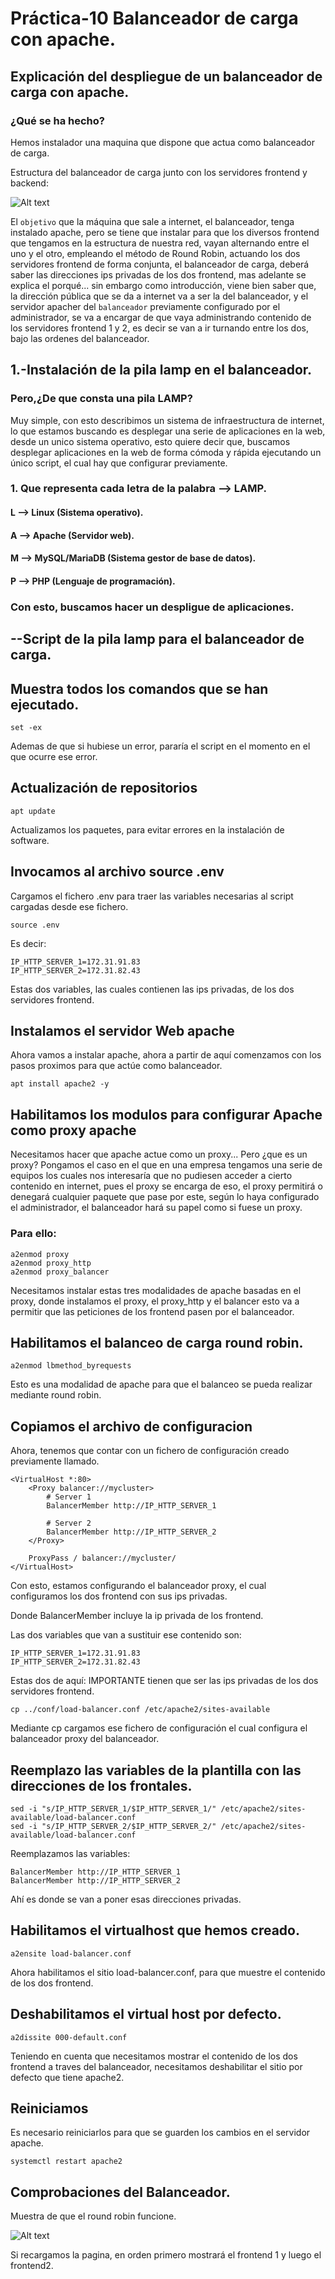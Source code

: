 # Práctica-10 Balanceador de carga con apache.


## Explicación del despliegue de un balanceador de carga con apache.

### ¿Qué se ha hecho?
<p>Hemos instalador una maquina que dispone que actua como balanceador de carga.</p>

<p>Estructura del balanceador de carga junto con los servidores frontend y backend:</p>

![Alt text](Capturas/Captura.PNG)

El ``objetivo`` que la máquina que sale a internet, el balanceador, tenga instalado apache, pero se tiene que instalar para que los diversos frontend que tengamos en la estructura de nuestra red, vayan alternando entre el uno y el otro, empleando el método de Round Robin, actuando los dos servidores frontend de forma conjunta, el balanceador de carga, deberá saber las direcciones ips privadas de los dos frontend, mas adelante se explica el porqué... sin embargo como introducción, viene bien saber que, la dirección pública que se da a internet va a ser la del balanceador, y el servidor apacher del ``balanceador`` previamente configurado por el administrador, se va a encargar de que vaya administrando contenido de los servidores frontend 1 y 2, es decir se van a ir turnando entre los dos, bajo las ordenes del balanceador.

## 1.-Instalación de la pila lamp en el balanceador.
### Pero,¿De que consta una pila LAMP?
Muy simple, con esto describimos un sistema de infraestructura de internet, lo que estamos buscando es desplegar una serie de aplicaciones en la web, desde un unico sistema operativo, esto quiere decir que, buscamos desplegar aplicaciones en la web de forma cómoda y rápida ejecutando un único script, el cual hay que configurar previamente.

### 1. Que representa cada letra de la palabra --> LAMP.

#### L --> Linux (Sistema operativo).
#### A --> Apache (Servidor web).
#### M --> MySQL/MariaDB (Sistema gestor de base de datos).
#### P --> PHP (Lenguaje de programación).

### Con esto, buscamos hacer un despligue de aplicaciones.

## --Script de la pila lamp para el balanceador de carga.

## Muestra todos los comandos que se han ejecutado.

```
set -ex
```

Ademas de que si hubiese un error, pararía el script en el momento en el que ocurre ese error.

## Actualización de repositorios

```
apt update
```

<p>Actualizamos los paquetes, para evitar errores en la instalación de software.</p>

## Invocamos al archivo source .env
<p>Cargamos el fichero .env para traer las variables necesarias al script cargadas desde ese fichero.</p>

```
source .env
```
Es decir:
```
IP_HTTP_SERVER_1=172.31.91.83
IP_HTTP_SERVER_2=172.31.82.43
```

Estas dos variables, las cuales contienen las ips privadas, de los dos servidores frontend.

## Instalamos el servidor Web apache

<p>Ahora vamos a instalar apache, ahora a partir de aquí comenzamos con los pasos proximos para que actúe como balanceador.</p>

```
apt install apache2 -y
```

## Habilitamos los modulos para configurar Apache como proxy apache

Necesitamos hacer que apache actue como un proxy... Pero ¿que es un proxy? Pongamos el caso en el que en una empresa tengamos una serie de equipos los cuales nos interesaría que no pudiesen acceder a cierto contenido en internet, pues el proxy se encarga de eso, el proxy permitirá o denegará cualquier paquete que pase por este, según lo haya configurado el administrador, el balanceador hará su papel como si fuese un proxy.

### Para ello:

```
a2enmod proxy
a2enmod proxy_http
a2enmod proxy_balancer
```

Necesitamos instalar estas tres modalidades de apache basadas en el proxy, donde instalamos el proxy, el proxy_http y el balancer esto va a permitir que las peticiones de los frontend pasen por el balanceador.


## Habilitamos el balanceo de carga round robin.

```
a2enmod lbmethod_byrequests
```

Esto es una modalidad de apache para que el balanceo se pueda realizar mediante round robin.

## Copiamos el archivo de configuracion
Ahora, tenemos que contar con un fichero de configuración creado previamente llamado.

```
<VirtualHost *:80>
    <Proxy balancer://mycluster>
        # Server 1
        BalancerMember http://IP_HTTP_SERVER_1

        # Server 2
        BalancerMember http://IP_HTTP_SERVER_2
    </Proxy>

    ProxyPass / balancer://mycluster/
</VirtualHost>
```

Con esto, estamos configurando el balanceador proxy, el cual configuramos los dos frontend con sus ips privadas.

Donde BalancerMember incluye la ip privada de los frontend.

Las dos variables que van a sustituir ese contenido son:

```
IP_HTTP_SERVER_1=172.31.91.83
IP_HTTP_SERVER_2=172.31.82.43
```

Estas dos de aquí: IMPORTANTE tienen que ser las ips privadas de los dos servidores frontend.

```
cp ../conf/load-balancer.conf /etc/apache2/sites-available
```
Mediante cp cargamos ese fichero de configuración el cual configura el balanceador proxy del balanceador.

## Reemplazo las variables de la plantilla con las direcciones de los frontales.
```
sed -i "s/IP_HTTP_SERVER_1/$IP_HTTP_SERVER_1/" /etc/apache2/sites-available/load-balancer.conf
sed -i "s/IP_HTTP_SERVER_2/$IP_HTTP_SERVER_2/" /etc/apache2/sites-available/load-balancer.conf
```
Reemplazamos las variables:

```
BalancerMember http://IP_HTTP_SERVER_1
BalancerMember http://IP_HTTP_SERVER_2
```
Ahí es donde se van a poner esas direcciones privadas.

## Habilitamos el virtualhost que hemos creado.
```
a2ensite load-balancer.conf
```
Ahora habilitamos el sitio load-balancer.conf, para que muestre el contenido de los dos frontend.
## Deshabilitamos el virtual host por defecto.

```
a2dissite 000-default.conf
```
Teniendo en cuenta que necesitamos mostrar el contenido de los dos frontend a traves del balanceador, necesitamos deshabilitar el sitio por defecto que tiene apache2.

## Reiniciamos
Es necesario reiniciarlos para que se guarden los cambios en el servidor apache.
```
systemctl restart apache2
```

## Comprobaciones del Balanceador.
<p>Muestra de que el round robin funcione.</p>

![Alt text](Capturas/Captura1.PNG)

Si recargamos la pagina, en orden primero mostrará el frontend 1 y luego el frontend2.
